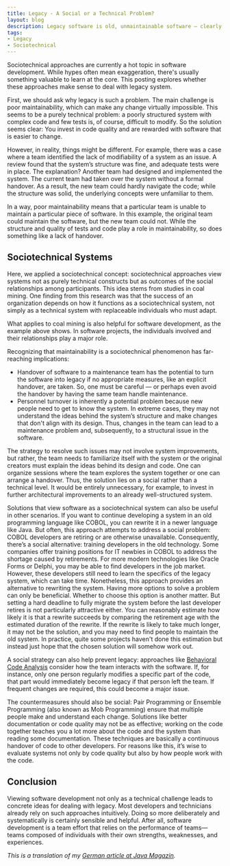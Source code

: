 ```yaml
---
title: Legacy - A Social or a Technical Problem?
layout: blog
description: Legacy software is old, unmaintainable software — clearly a technical issue. But it’s worth looking at this problem from a social perspective as well.
tags:
- Legacy
- Sociotechnical
---
```


Sociotechnical approaches are currently a hot topic in software
development. While hypes often mean exaggeration, there's usually
something valuable to learn at the core. This posting explores whether
these approaches make sense to deal with legacy system.

First, we should ask why legacy is such a problem. The main challenge
is poor maintainability, which can make any change virtually
impossible. This seems to be a purely technical problem: a poorly
structured system with complex code and few tests is, of course,
difficult to modify. So the solution seems clear: You invest in
code quality and are rewarded with software that is easier to
change.

However, in reality, things might be different. For example, there was
a case where a team identified the lack of modifiability of a system
as an issue. A review found that the system’s structure was fine, and
adequate tests were in place. The explanation? Another team had
designed and implemented the system. The current team had taken over
the system without a formal handover. As a result, the new team could
hardly navigate the code; while the structure was solid, the
underlying concepts were unfamiliar to them.

In a way, poor maintainability means that a particular team is unable
to maintain a particular piece of software. In this example, the
original team could maintain the software, but the new team could
not. While the structure and quality of tests and code play a role in
maintainability, so does something like a lack of handover.

## Sociotechnical Systems

Here, we applied a sociotechnical concept: sociotechnical approaches
view systems not as purely technical constructs but as outcomes of the
social relationships among participants. This idea stems from studies
in coal mining. One finding from this research was that the success of
an organization depends on how it functions as a sociotechnical
system, not simply as a technical system with replaceable individuals
who must adapt.

What applies to coal mining is also helpful for software development,
as the example above shows. In software projects, the individuals
involved and their relationships play a major role.

Recognizing that maintainability is a sociotechnical phenomenon has
far-reaching implications:

- Handover of software to a maintenance team has the potential to turn
  the software into legacy if no appropriate measures, like an
  explicit handover, are taken. So, one must be careful — or perhaps
  even avoid the handover by having the same team handle maintenance.
- Personnel turnover is inherently a potential problem because new
  people need to get to know the system. In extreme cases, they may
  not understand the ideas behind the system’s structure and make
  changes that don't align with its design. Thus, changes in the team
  can lead to a maintenance problem and, subsequently, to a structural
  issue in the software.
  
The strategy to resolve such issues may not involve system
improvements, but rather, the team needs to familiarize itself with
the system or the original creators must explain the ideas behind its
design and code.  One can organize sessions where the team explores
the system together or one can arrange a handover. Thus, the solution
lies on a social rather than a technical level. It would be
entirely unnecessary, for example, to invest in further architectural
improvements to an already well-structured system.

Solutions that view software as a sociotechnical system can also be
useful in other scenarios. If you want to continue developing a system
in an old programming language like COBOL, you can rewrite it in a
newer language like Java. But often, this approach attempts to address
a social problem: COBOL developers are retiring or are otherwise
unavailable. Consequently, there’s a social alternative: training
developers in the old technology. Some companies offer training
positions for IT newbies in COBOL to address the shortage caused by
retirements. For more modern technologies like Oracle Forms or Delphi,
you may be able to find developers in the job market. However, these
developers still need to learn the specifics of the legacy system,
which can take time. Nonetheless, this approach provides an
alternative to rewriting the system. Having more options to solve a
problem can only be beneficial. Whether to choose this option is
another matter. But setting a hard deadline to fully migrate the
system before the last developer retires is not particularly
attractive either. You can reasonably estimate how likely it is that a
rewrite succeeds by comparing the retirement age with the estimated
duration of the rewrite. If the rewrite is likely to take much longer,
it may not be the solution, and you may need to find people to
maintain the old system. In practice, quite some projects haven't done
this estimation but instead just hope that the chosen solution will
somehow work out.

A social strategy can also help prevent legacy: approaches like
[Behavioral Code
Analysis](https://software-architektur.tv/2023/06/07/folge168.html)
consider how the team interacts with the software. If, for instance,
only one person regularly modifies a specific part of the code, that
part would immediately become legacy if that person left the team. If
frequent changes are required, this could become a major issue.

The countermeasures should also be social: Pair Programming or
Ensemble Programming (also known as Mob Programming) ensure that
multiple people make and understand each change. Solutions like better
documentation or code quality may not be as effective; working on the
code together teaches you a lot more about the code and the system
than reading some documentation. These techniques are basically a
continuous handover of code to other developers. For reasons like
this, it’s wise to evaluate systems not only by code quality but also
by how people work with the code.

## Conclusion

Viewing software development not only as a technical challenge leads
to concrete ideas for dealing with legacy. Most developers and
technicians already rely on such approaches intuitively. Doing so more
deliberately and systematically is certainly sensible and
helpful. After all, software development is a team effort that relies
on the performance of teams—teams composed of individuals with their
own strengths, weaknesses, and experiences.

*This is a translation of my [German article at Java Magazin](https://entwickler.de/reader/reading/java-magazin/9.2024/c4ce890074919380aa4addb3).*


